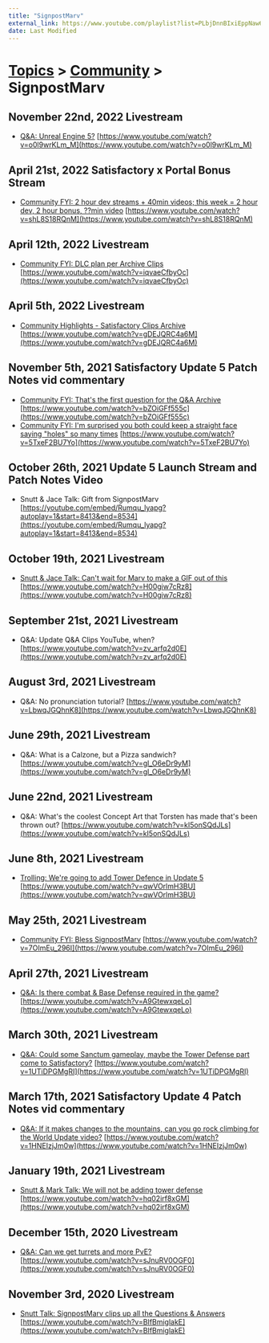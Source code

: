 ```yaml
---
title: "SignpostMarv"
external_link: https://www.youtube.com/playlist?list=PLbjDnnBIxiEppNaw6qpmiVy9MlWIiTQnY
date: Last Modified
---
```

# [Topics](../../topics.md) > [Community](../../topics/community.md) > SignpostMarv

## November 22nd, 2022 Livestream
* [Q&A: Unreal Engine 5?](../../transcriptions/yt-o0l9wrKLm_M.md) [https://www.youtube.com/watch?v=o0l9wrKLm_M](https://www.youtube.com/watch?v=o0l9wrKLm_M)

## April 21st, 2022 Satisfactory x Portal Bonus Stream
* [Community FYI: 2 hour dev streams + 40min videos; this week = 2 hour dev, 2 hour bonus, ??min video](../../transcriptions/yt-shL8S18RQnM.md) [https://www.youtube.com/watch?v=shL8S18RQnM](https://www.youtube.com/watch?v=shL8S18RQnM)

## April 12th, 2022 Livestream
* [Community FYI: DLC plan per Archive Clips](../../transcriptions/yt-iqvaeCfbyOc.md) [https://www.youtube.com/watch?v=iqvaeCfbyOc](https://www.youtube.com/watch?v=iqvaeCfbyOc)

## April 5th, 2022 Livestream
* [Community Highlights - Satisfactory Clips Archive](../../transcriptions/yt-gDEJQRC4a6M.md) [https://www.youtube.com/watch?v=gDEJQRC4a6M](https://www.youtube.com/watch?v=gDEJQRC4a6M)

## November 5th, 2021 Satisfactory Update 5 Patch Notes vid commentary
* [Community FYI: That's the first question for the Q&A Archive](../../transcriptions/yt-bZOiGFf555c.md) [https://www.youtube.com/watch?v=bZOiGFf555c](https://www.youtube.com/watch?v=bZOiGFf555c)
* [Community FYI: I'm surprised you both could keep a straight face saying "holes" so many times](../../transcriptions/yt-5TxeF2BU7Yo.md) [https://www.youtube.com/watch?v=5TxeF2BU7Yo](https://www.youtube.com/watch?v=5TxeF2BU7Yo)

## October 26th, 2021 Update 5 Launch Stream and Patch Notes Video
* Snutt & Jace Talk: Gift from SignpostMarv [https://youtube.com/embed/Rumqu_lyapg?autoplay=1&start=8413&end=8534](https://youtube.com/embed/Rumqu_lyapg?autoplay=1&start=8413&end=8534)

## October 19th, 2021 Livestream
* [Snutt & Jace Talk: Can't wait for Marv to make a GIF out of this](../../transcriptions/yt-H00giw7cRz8.md) [https://www.youtube.com/watch?v=H00giw7cRz8](https://www.youtube.com/watch?v=H00giw7cRz8)

## September 21st, 2021 Livestream
* Q&A: Update Q&A Clips YouTube, when? [https://www.youtube.com/watch?v=zv_arfq2d0E](https://www.youtube.com/watch?v=zv_arfq2d0E)

## August 3rd, 2021 Livestream
* Q&A: No pronunciation tutorial? [https://www.youtube.com/watch?v=LbwqJGQhnK8](https://www.youtube.com/watch?v=LbwqJGQhnK8)

## June 29th, 2021 Livestream
* Q&A: What is a Calzone, but a Pizza sandwich? [https://www.youtube.com/watch?v=gl_O6eDr9yM](https://www.youtube.com/watch?v=gl_O6eDr9yM)

## June 22nd, 2021 Livestream
* Q&A: What's the coolest Concept Art that Torsten has made that's been thrown out? [https://www.youtube.com/watch?v=kI5onSQdJLs](https://www.youtube.com/watch?v=kI5onSQdJLs)

## June 8th, 2021 Livestream
* [Trolling: We're going to add Tower Defence in Update 5](../../transcriptions/yt-qwVOrlmH3BU.md) [https://www.youtube.com/watch?v=qwVOrlmH3BU](https://www.youtube.com/watch?v=qwVOrlmH3BU)

## May 25th, 2021 Livestream
* [Community FYI: Bless SignpostMarv](../../transcriptions/yt-7OImEu_296I.md) [https://www.youtube.com/watch?v=7OImEu_296I](https://www.youtube.com/watch?v=7OImEu_296I)

## April 27th, 2021 Livestream
* [Q&A: Is there combat & Base Defense required in the game?](../../transcriptions/yt-A9GtewxqeLo.md) [https://www.youtube.com/watch?v=A9GtewxqeLo](https://www.youtube.com/watch?v=A9GtewxqeLo)

## March 30th, 2021 Livestream
* [Q&A: Could some Sanctum gameplay, maybe the Tower Defense part come to Satisfactory?](../../transcriptions/yt-1UTiDPGMgRI.md) [https://www.youtube.com/watch?v=1UTiDPGMgRI](https://www.youtube.com/watch?v=1UTiDPGMgRI)

## March 17th, 2021 Satisfactory Update 4 Patch Notes vid commentary
* [Q&A: If it makes changes to the mountains, can you go rock climbing for the World Update video?](../../transcriptions/yt-1HNEIzjJm0w.md) [https://www.youtube.com/watch?v=1HNEIzjJm0w](https://www.youtube.com/watch?v=1HNEIzjJm0w)

## January 19th, 2021 Livestream
* [Snutt & Mark Talk: We will not be adding tower defense](../../transcriptions/yt-hq02irf8xGM.md) [https://www.youtube.com/watch?v=hq02irf8xGM](https://www.youtube.com/watch?v=hq02irf8xGM)

## December 15th, 2020 Livestream
* [Q&A: Can we get turrets and more PvE?](../../transcriptions/yt-sJnuRV0OGF0.md) [https://www.youtube.com/watch?v=sJnuRV0OGF0](https://www.youtube.com/watch?v=sJnuRV0OGF0)

## November 3rd, 2020 Livestream
* [Snutt Talk: SignpostMarv clips up all the Questions & Answers](../../transcriptions/yt-BIfBmiglakE.md) [https://www.youtube.com/watch?v=BIfBmiglakE](https://www.youtube.com/watch?v=BIfBmiglakE)
